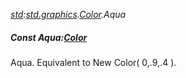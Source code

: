_[std](../../modules/std/std-module.md):[std.graphics](../../modules/std/std-graphics.md).[Color](../../modules/std/std-graphics-color.md).Aqua_
##### Const Aqua:[Color](../../modules/std/std-graphics-color.md)
Aqua. Equivalent to New Color( 0,.9,.4 ).
